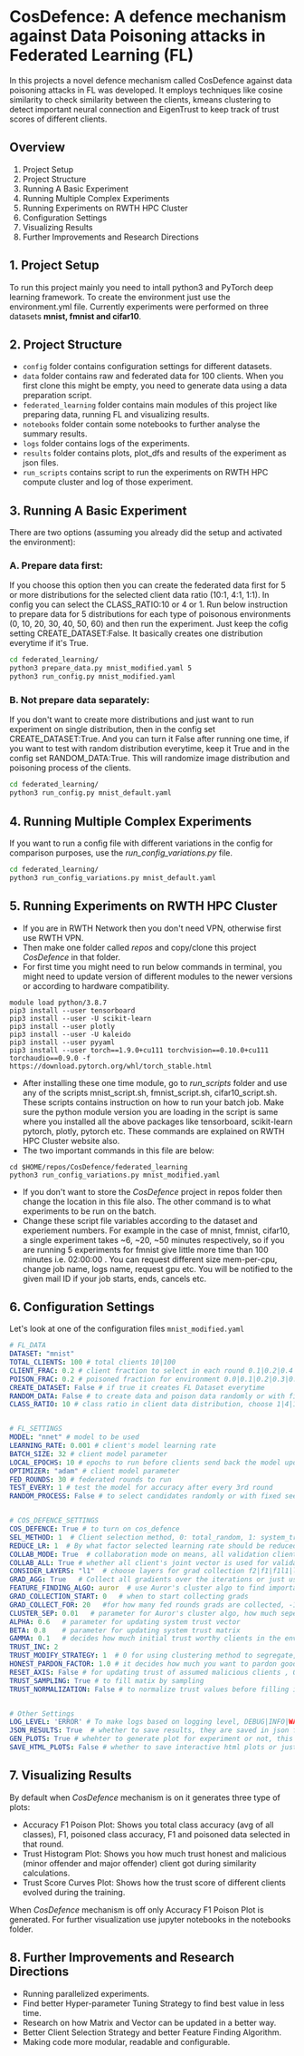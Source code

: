 # CosDefence: A defence mechanism against Data Poisoning attacks in Federated Learning (FL)

In this projects a novel defence mechanism called CosDefence against data poisoning attacks in FL was developed. It employs techniques like cosine similarity to check similarity between the clients, kmeans clustering to detect important neural connection and EigenTrust to keep track of trust scores of different clients.

## Overview

1. Project Setup
2. Project Structure
3. Running A Basic Experiment
4. Running Multiple Complex Experiments
5. Running Experiments on RWTH HPC Cluster
6. Configuration Settings
7. Visualizing Results
8. Further Improvements and Research Directions

## 1. Project Setup

To run this project mainly you need to intall python3 and PyTorch deep learning framework. To create the environment just use the environment.yml file. Currently experiments were performed on three datasets **mnist, fmnist and cifar10**.

## 2. Project Structure

- `config` folder contains configuration settings for different datasets.
- `data` folder contains raw and federated data for 100 clients. When you first clone this might be empty, you need to generate data using a data preparation script.
- `federated_learning` folder contains main modules of this project like preparing data, running FL and visualizing results.
- `notebooks` folder contain some notebooks to further analyse the summary results.
- `logs` folder contains logs of the experiments.
- `results` folder contains plots, plot_dfs and results of the experiment as json files.
- `run_scripts` contains script to run the experiments on RWTH HPC compute cluster and log of those experiment.

## 3. Running A Basic Experiment
There are two options (assuming you already did the setup and activated the environment):
### A. Prepare data first:
If you choose this option then you can create the federated data first for 5 or more distributions for the selected client data ratio (10:1, 4:1, 1:1). In config you can select the CLASS_RATIO:10 or 4 or 1.
Run below instruction to prepare data for 5 distributions for each type of poisonous environments (0, 10, 20, 30, 40, 50, 60) and then run the experiment. Just keep the cofig setting CREATE_DATASET:False. It basically creates one distribution everytime if it's True.
```bash
cd federated_learning/
python3 prepare_data.py mnist_modified.yaml 5
python3 run_config.py mnist_modified.yaml
```
### B. Not prepare data separately:
If you don't want to create more distributions and just want to run experiment on single distribution, then in the config set CREATE_DATASET:True.
And you can turn it False after running one time, if you want to test with random distribution everytime, keep it True and in the config set RANDOM_DATA:True. This will randomize image distribution and poisoning process of the clients.
```bash
cd federated_learning/
python3 run_config.py mnist_default.yaml
```
## 4. Running Multiple Complex Experiments
If you want to run a config file with different variations in the config for comparison purposes, use the _run_config_variations.py_ file.
```bash
cd federated_learning/
python3 run_config_variations.py mnist_default.yaml
```

## 5. Running Experiments on RWTH HPC Cluster
- If you are in RWTH Network then you don't need VPN, otherwise first use RWTH VPN.
- Then make one folder called _repos_ and copy/clone this project _CosDefence_ in that folder.
- For first time you might need to run below commands in terminal, you might need to update version of different modules to the newer versions or according to hardware compatibility.
```
module load python/3.8.7
pip3 install --user tensorboard
pip3 install --user -U scikit-learn
pip3 install --user plotly
pip3 install --user -U kaleido
pip3 install --user pyyaml
pip3 install --user torch==1.9.0+cu111 torchvision==0.10.0+cu111 torchaudio==0.9.0 -f https://download.pytorch.org/whl/torch_stable.html
```
- After installing these one time module, go to _run_scripts_ folder and use any of the scripts mnist_script.sh, fmnist_script.sh, cifar10_script.sh. These scripts contains instruction on how to run your batch job. Make sure the python module version you are loading in the script is same where you installed all the above packages like tensorboard, scikit-learn pytorch, plotly, pytorch etc. These commands are explained on RWTH HPC Cluster website also.
- The two important commands in this file are below:
```
cd $HOME/repos/CosDefence/federated_learning
python3 run_config_variations.py mnist_modified.yaml
```
- If you don't want to store the _CosDefence_ project in repos folder then change the location in this file also. The other command is to what experiments to be run on the batch. 
- Change these script file variables according to the dataset and experiement numbers. For example in the case of mnist, fmnist, cifar10, a single experiment takes ~6, ~20, ~50 minutes respectively, so if you are running 5 experiments for fmnist give little more time than 100 minutes i.e.  02:00:00 . You can request different size mem-per-cpu, change job name, logs name, request gpu etc. You will be notified to the given mail ID if your job starts, ends, cancels etc.

## 6. Configuration Settings

Let's look at one of the configuration files `mnist_modified.yaml`

```yaml
# FL_DATA
DATASET: "mnist"
TOTAL_CLIENTS: 100 # total clients 10|100
CLIENT_FRAC: 0.2 # client fraction to select in each round 0.1|0.2|0.4
POISON_FRAC: 0.2 # poisoned fraction for environment 0.0|0.1|0.2|0.3|0.4|0.5
CREATE_DATASET: False # if true it creates FL Dataset everytime
RANDOM_DATA: False # to create data and poison data randomly or with fixed seed 42 
CLASS_RATIO: 10 # class ratio in client data distribution, choose 1|4|10


# FL_SETTINGS
MODEL: "nnet" # model to be used
LEARNING_RATE: 0.001 # client's model learning rate
BATCH_SIZE: 32 # client model parameter
LOCAL_EPOCHS: 10 # epochs to run before clients send back the model update
OPTIMIZER: "adam" # client model parameter
FED_ROUNDS: 30 # federated rounds to run
TEST_EVERY: 1 # test the model for accuracy after every 3rd round
RANDOM_PROCESS: False # to select candidates randomly or with fixed seed 42 


# COS_DEFENCE_SETTINGS
COS_DEFENCE: True # to turn on cos_defence
SEL_METHOD: 1  # Client selection method, 0: total_random, 1: system_trust as probability, 2: top k clients according to system_trust
REDUCE_LR: 1  # By what factor selected learning rate should be reduced in the starting before the cos_defence mechanism starts trust based gathering.
COLLAB_MODE: True  # collaboration mode on means, all validation clients jointly assign trust
COLLAB_ALL: True # whether all client's joint vector is used for validation or top half
CONSIDER_LAYERS: "l1"  # choose layers for grad collection f2|f1|f1l1|l1|l2|all
GRAD_AGG: True   # Collect all gradients over the iterations or just use last iteration grads
FEATURE_FINDING_ALGO: auror  # use Auror's cluster algo to find important neural units in the layers, other options none|auror_plus
GRAD_COLLECTION_START: 0   # when to start collecting grads 
GRAD_COLLECT_FOR: 20   #for how many fed rounds grads are collected, -1 means selected based on client_frac 
CLUSTER_SEP: 0.01   # parameter for Auror's cluster algo, how much seperation between clusters to consider them important
ALPHA: 0.6   # parameter for updating system trust vector
BETA: 0.8    # parameter for updating system trust matrix
GAMMA: 0.1   # decides how much initial trust worthy clients in the environment
TRUST_INC: 2
TRUST_MODIFY_STRATEGY: 1  # 0 for using clustering method to segregate, 1 for using median, mean, std method, 2 for none
HONEST_PARDON_FACTOR: 1.0 # it decides how much you want to pardon good clients getting bad trust values
RESET_AXIS: False # for updating trust of assumed malicious clients , 0 for normal, 1 for resetting trust axis
TRUST_SAMPLING: True # to fill matix by sampling
TRUST_NORMALIZATION: False # to normalize trust values before filling in the matrix


# Other Settings
LOG_LEVEL: 'ERROR' # To make logs based on logging level, DEBUG|INFO|WARNING|ERROR|CRITICAL
JSON_RESULTS: True  # whether to save results, they are saved in json files for later visualization
GEN_PLOTS: True # whehter to generate plot for experiment or not, this will also control generating plot dfs
SAVE_HTML_PLOTS: False # whether to save interactive html plots or just png image plots.
```

## 7. Visualizing Results

By default when _CosDefence_ mechanism is on it generates three type of plots:

- Accuracy F1 Poison Plot: Shows you total class accuracy (avg of all classes), F1, poisoned class accuracy, F1 and poisoned data selected in that round.
- Trust Histogram Plot: Shows you how much trust honest and malicious (minor offender and major offender) client got during similarity calculations.
- Trust Score Curves Plot: Shows how the trust score of different clients evolved during the training.

When _CosDefence_ mechanism is off only Accuracy F1 Poison Plot is generated.
For further visualization use jupyter notebooks in the notebooks folder.

## 8. Further Improvements and Research Directions
- Running parallelized experiments.
- Find better Hyper-parameter Tuning Strategy to find best value in less time.
- Research on how Matrix and Vector can be updated in a better way.
- Better Client Selection Strategy and better Feature Finding Algorithm.
- Making code more modular, readable and configurable.
